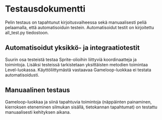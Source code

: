 # Testausdokumentti
Pelin testaus on tapahtunut kirjoitusvaiheessa sekä manuaalisesti peliä pelaamalla, että automatisoiduin testein.
Automatisoidut testit on kirjoitettu all_test.py tiedostoon.

## Automatisoidut yksikkö- ja integraatiotestit
Suurin osa testeistä testaa Sprite-olioihin liittyviä koordinaatteja ja toimintoja. Lisäksi testeissä tarkistetaan yksittäisten metodien toimintaa Level-luokassa.
Käyttöliittymästä vastaavaa Gameloop-luokkaa ei testata automatisoidusti.

## Manuaalinen testaus
Gameloop-luokkaa ja siinä tapahtuvia toimintoja (näppäinten painaminen, kierroksen eteneminen silmukan sisällä, tietokannan tapahtumat) on testattu manuaalisesti kehityksen aikana.
